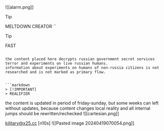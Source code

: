 ![[alarm.png]]


> [!TIP]
> MELTDOWN CREATOR
``

> [!TIP]
> FAST
```

the content placed here decrypts russian government secret services terror and experiments on live russian humans. 
information about experiments on humans of non-russia citizens is not researched and is not marked as primary flow.


```markdown
> [!IMPORTANT]
> REALIFIER
```

the content is updated in period of friday-sunday, but some weeks can left without updates, because content changes local reality and all internal jumps should be rewritten/rechecked
![[cartesian.png]]

kilitary@x25.cc
[n10s]
![[Pasted image 20240419070054.png]]



